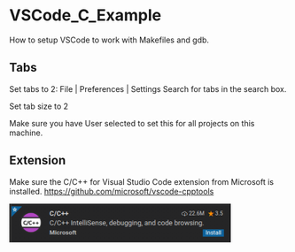 # VSCode_C_Example

How to setup VSCode to work with Makefiles and gdb.

## Tabs
Set tabs to 2:
File | Preferences | Settings 
Search for tabs in the search box.

Set tab size to 2

Make sure you have User selected to set this for all projects on this machine.

## Extension
Make sure the C/C++ for Visual Studio Code extension from Microsoft is installed.
https://github.com/microsoft/vscode-cpptools

<img src="images/C_C++Extension.png?raw=true" width="400">
